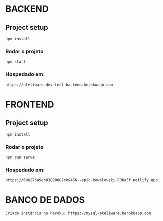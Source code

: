 # BACKEND

## Project setup
```
npm install
```

### Rodar o projeto
```
npm start
```

### Hospedado em:
```
https://ateliware-dev-test-backend.herokuapp.com
```

# FRONTEND

## Project setup
```
npm install
```

### Rodar o projeto
```
npm run serve
```

### Hospedado em:
```
https://606275a9eb03890007c09456--epic-kowalevski-50ba5f.netlify.app
```

# BANCO DE DADOS
```
Criado instância no heroku: https://mysql-ateliware.herokuapp.com
```

